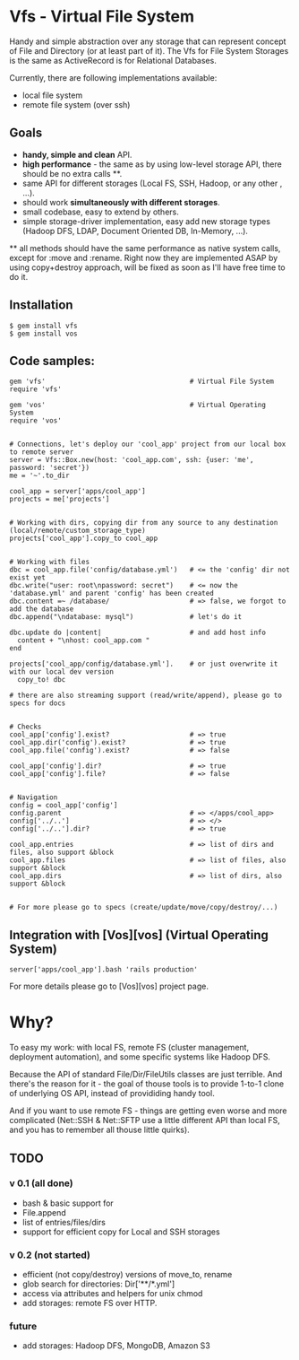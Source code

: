 # Vfs - Virtual File System

Handy and simple abstraction over any storage that can represent concept of File and Directory (or at least part of it). 
The Vfs for File System Storages is the same as ActiveRecord is for Relational Databases.

Currently, there are following implementations available:

- local file system
- remote file system (over ssh)

## Goals

- **handy, simple and clean** API.
- **high performance** - the same as by using low-level storage API, there should be no extra calls **.
- same API for different storages (Local FS, SSH, Hadoop, or any other , ...).
- should work **simultaneously with different storages**.
- small codebase, easy to extend by others.
- simple storage-driver implementation, easy add new storage types (Hadoop DFS, LDAP, Document Oriented DB, In-Memory, ...).

** all methods should have the same performance as native system calls, except for :move and :rename. Right now they are implemented 
ASAP by using copy+destroy approach, will be fixed as soon as I'll have free time to do it.

## Installation

    $ gem install vfs
    $ gem install vos

## Code samples:
    gem 'vfs'                                    # Virtual File System
    require 'vfs'                              

    gem 'vos'                                    # Virtual Operating System
    require 'vos'


    # Connections, let's deploy our 'cool_app' project from our local box to remote server
    server = Vfs::Box.new(host: 'cool_app.com', ssh: {user: 'me', password: 'secret'})
    me = '~'.to_dir

    cool_app = server['apps/cool_app']
    projects = me['projects']


    # Working with dirs, copying dir from any source to any destination (local/remote/custom_storage_type)
    projects['cool_app'].copy_to cool_app        


    # Working with files
    dbc = cool_app.file('config/database.yml')   # <= the 'config' dir not exist yet
    dbc.write("user: root\npassword: secret")    # <= now the 'database.yml' and parent 'config' has been created
    dbc.content =~ /database/                    # => false, we forgot to add the database
    dbc.append("\ndatabase: mysql")              # let's do it

    dbc.update do |content|                      # and add host info
      content + "\nhost: cool_app.com "
    end                                       

    projects['cool_app/config/database.yml'].    # or just overwrite it with our local dev version
      copy_to! dbc
      
    # there are also streaming support (read/write/append), please go to specs for docs


    # Checks
    cool_app['config'].exist?                    # => true
    cool_app.dir('config').exist?                # => true
    cool_app.file('config').exist?               # => false

    cool_app['config'].dir?                      # => true
    cool_app['config'].file?                     # => false


    # Navigation
    config = cool_app['config']
    config.parent                                # => </apps/cool_app>
    config['../..']                              # => </>
    config['../..'].dir?                         # => true

    cool_app.entries                             # => list of dirs and files, also support &block
    cool_app.files                               # => list of files, also support &block
    cool_app.dirs                                # => list of dirs, also support &block


    # For more please go to specs (create/update/move/copy/destroy/...)
      
## Integration with [Vos][vos] (Virtual Operating System)
    
    server['apps/cool_app'].bash 'rails production'

For more details please go to [Vos][vos] project page.

# Why?

To easy my work: with local FS, remote FS (cluster management, deployment automation), and some specific systems like Hadoop DFS.

Because the API of standard File/Dir/FileUtils classes are just terrible. And there's the reason for it - the goal of thouse tools
is to provide 1-to-1 clone of underlying OS API, instead of provididing handy tool.

And if you want to use remote FS - things are getting even worse and more complicated (Net::SSH & Net::SFTP use a little
different API than local FS, and you has to remember all thouse little quirks).
  
## TODO

### v 0.1 (all done)

- bash & basic support for 
- File.append
- list of entries/files/dirs
- support for efficient copy for Local and SSH storages

### v 0.2 (not started)

- efficient (not copy/destroy) versions of move_to, rename
- glob search for directories: Dir['**/*.yml']
- access via attributes and helpers for unix chmod
- add storages: remote FS over HTTP.

### future

- add storages: Hadoop DFS, MongoDB, Amazon S3

[vfs]: http://github.com/alexeypetrushin/vfs